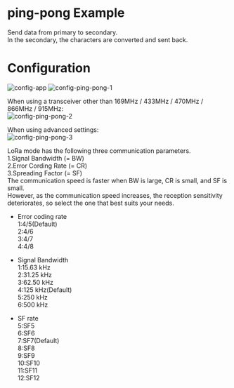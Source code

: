 # ping-pong Example   
Send data from primary to secondary.   
In the secondary, the characters are converted and sent back.   


# Configuration   
![config-app](https://user-images.githubusercontent.com/6020549/162128875-d5acb0fb-808a-4b1b-949f-81a163213636.jpg)
![config-ping-pong-1](https://user-images.githubusercontent.com/6020549/162128887-45966abf-5865-4422-b715-cf4a36a9e606.jpg)

When using a transceiver other than 169MHz / 433MHz / 470MHz / 866MHz / 915MHz:   
![config-ping-pong-2](https://user-images.githubusercontent.com/6020549/162128891-ab65d80a-fd83-494c-9eb0-6571ca863ce0.jpg)

When using advanced settings:   
![config-ping-pong-3](https://user-images.githubusercontent.com/6020549/162128895-d1c10cd4-ca60-4b01-aacb-5db840627191.jpg)


LoRa mode has the following three communication parameters.   
1.Signal Bandwidth (= BW)   
2.Error Cording Rate (= CR)   
3.Spreading Factor (= SF)   
The communication speed is faster when BW is large, CR is small, and SF is small.   
However, as the communication speed increases, the reception sensitivity deteriorates, so select the one that best suits your needs.   

- Error coding rate   
1:4/5(Default)   
2:4/6   
3:4/7   
4:4/8   

- Signal Bandwidth   
1:15.63 kHz   
2:31.25 kHz   
3:62.50 kHz   
4:125 kHz(Default)   
5:250 kHz   
6:500 kHz   

- SF rate   
5:SF5   
6:SF6   
7:SF7(Default)   
8:SF8   
9:SF9   
10:SF10   
11:SF11   
12:SF12   


